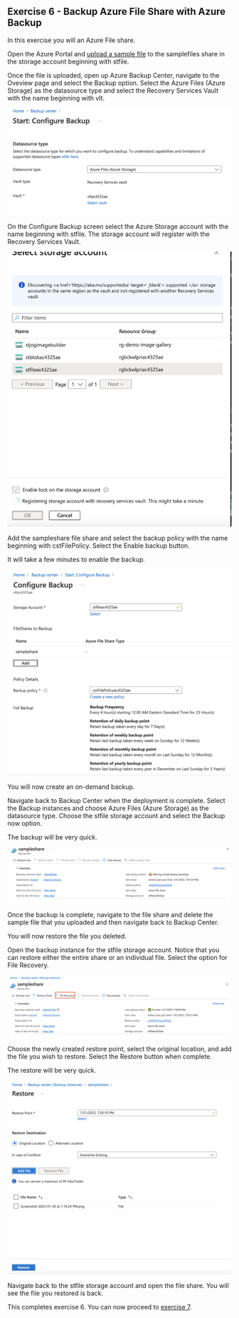 ## Exercise 6 - Backup Azure File Share with Azure Backup

In this exercise you will an Azure File share.

Open the Azure Portal and [upload a sample file](https://learn.microsoft.com/en-us/azure/storage/files/storage-how-to-use-files-portal?tabs=azure-portal) to the samplefiles share in the storage account beginning with stfile. 

Once the file is uploaded, open up Azure Backup Center, navigate to the Oveview page and select the Backup option. Select the Azure Files (Azure Storage) as the datasource type and select the Recovery Services Vault with the name beginning with vlt.

![Start: Configure Backup](../images/exercise6-image1.png)

On the Configure Backup screen select the Azure Storage account with the name beginning with stfile. The storage account will register with the Recovery Services Vault.

![Register with vault](../images/exercise6-image2.png)

Add the sampleshare file share and select the backup policy with the name beginning with cstFilePolicy. Select the Enable backup button. 

It will take a few minutes to enable the backup.

![Enable Backup](../images/exercise6-image3.png)

You will now create an on-demand backup. 

Navigate back to Backup Center when the deployment is complete. Select the Backup instances and choose Azure Files (Azure Storage) as the datasource type. Choose the stfile storage account and select the Backup now option.

The backup will be very quick.

![On-Demand Backup](../images/exercise6-image4.png)

Once the backup is complete, navigate to the file share and delete the sample file that you uploaded and then navigate back to Backup Center.

You will now restore the file you deleted. 

Open the backup instance for the stfile storage account. Notice that you can restore either the entire share or an individual file. Select the option for File Recovery.

![File Recovery](../images/exercise6-image5.png)

Choose the newly created restore point, select the original location, and add the file you wish to restore. Select the Restore button when complete.

The restore will be very quick.

![Restore file](../images/exercise6-image6.png)

Navigate back to the stfile storage account and open the file share. You will see the file you restored is back.

This completes exercise 6. You can now proceed to [exercise 7](/exercises/exercise7.md).